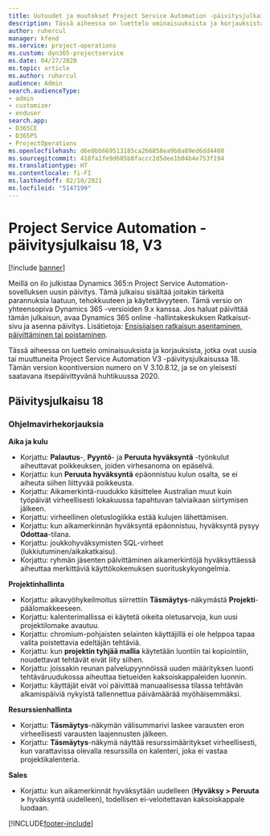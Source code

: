 ```yaml
---
title: Uutuudet ja muutokset Project Service Automation -päivitysjulkaisussa 18, V3
description: Tässä aiheessa on luettelo ominaisuuksista ja korjauksista, jotka ovat käytettävissä Project Service Automation -päivitysjulkaisussa 18, V3.
author: ruhercul
manager: kfend
ms.service: project-operations
ms.custom: dyn365-projectservice
ms.date: 04/27/2020
ms.topic: article
ms.author: ruhercul
audience: Admin
search.audienceType:
- admin
- customizer
- enduser
search.app:
- D365CE
- D365PS
- ProjectOperations
ms.openlocfilehash: d6e0bb669513185ca266858ea9b8a89ed6dd4408
ms.sourcegitcommit: 418fa1fe9d605b8faccc2d5dee1b04b4e753f194
ms.translationtype: HT
ms.contentlocale: fi-FI
ms.lasthandoff: 02/10/2021
ms.locfileid: "5147199"
---
```

# <a name="project-service-automation-update-release-18-v3"></a>Project Service Automation -päivitysjulkaisu 18, V3

[!include [banner](../includes/psa-now-project-operations.md)]

Meillä on ilo julkistaa Dynamics 365:n Project Service Automation-sovelluksen uusin päivitys. Tämä julkaisu sisältää joitakin tärkeitä parannuksia laatuun, tehokkuuteen ja käytettävyyteen. Tämä versio on yhteensopiva Dynamics 365 -versioiden 9.x kanssa. Jos haluat päivittää tämän julkaisun, avaa Dynamics 365 online -hallintakeskuksen Ratkaisut-sivu ja asenna päivitys. Lisätietoja: [Ensisijaisen ratkaisun asentaminen, päivittäminen tai poistaminen](https://docs.microsoft.com/power-platform/admin/install-remove-preferred-solution).

Tässä aiheessa on luettelo ominaisuuksista ja korjauksista, jotka ovat uusia tai muuttuneita Project Service Automation V3 -päivitysjulkaisussa 18. Tämän version koontiversion numero on V 3.10.8.12, ja se on yleisesti saatavana itsepäivittyvänä huhtikuussa 2020.

## <a name="update-release-18"></a>Päivitysjulkaisu 18

### <a name="bug-fixes"></a>Ohjelmavirhekorjauksia

**Aika ja kulu**

- Korjattu: **Palautus**-, **Pyyntö**- ja **Peruuta hyväksyntä** -työnkulut aiheuttavat poikkeuksen, joiden virhesanoma on epäselvä.
- Korjattu: kun **Peruuta hyväksyntä** epäonnistuu kulun osalta, se ei aiheuta siihen liittyvää poikkeusta.
- Korjattu: Aikamerkintä-ruudukko käsittelee Australian muut kuin työpäivät virheellisesti lokakuussa tapahtuvan talviaikaan siirtymisen jälkeen.
- Korjattu: virheellinen oletuslogiikka estää kulujen lähettämisen.
- Korjattu: kun aikamerkinnän hyväksyntä epäonnistuu, hyväksyntä pysyy **Odottaa**-tilana.
- Korjattu: joukkohyväksymisten SQL-virheet (lukkiutuminen/aikakatkaisu).
- Korjattu: ryhmän jäsenten päivittäminen aikamerkintöjä hyväksyttäessä aiheuttaa merkittäviä käyttökokemuksen suorituskykyongelmia.

**Projektinhallinta**

- Korjattu: aikavyöhykeilmoitus siirrettiin **Täsmäytys**-näkymästä **Projekti**-päälomakkeeseen.
- Korjattu: kalenterimallissa ei käytetä oikeita oletusarvoja, kun uusi projektilomake avautuu.
- Korjattu: chromium-pohjaisten selainten käyttäjillä ei ole helppoa tapaa valita poistettavia edeltäjän tehtäviä.
- Korjattu: kun **projektin tyhjää mallia** käytetään luontiin tai kopiointiin, noudettavat tehtävät eivät liity siihen.
- Korjattu: joissakin reunan palvelupyynnöissä uuden määrityksen luonti tehtäväruudukossa aiheuttaa tietueiden kaksoiskappaleiden luonnin.
- Korjattu: käyttäjät eivät voi päivittää manuaalisessa tilassa tehtävän alkamispäiviä nykyistä tallennettua päivämäärää myöhäisemmäksi.

**Resurssienhallinta**

- Korjattu: **Täsmäytys**-näkymän välisummarivi laskee varausten eron virheellisesti varausten laajennusten jälkeen.
- Korjattu: **Täsmäytys**-näkymä näyttää resurssimääritykset virheellisesti, kun varattavissa olevalla resurssilla on kalenteri, joka ei vastaa projektikalenteria.

**Sales**

- Korjattu: kun aikamerkinnät hyväksytään uudelleen (**Hyväksy > Peruuta >** hyväksyntä uudelleen), todellisen ei-veloitettavan kaksoiskappale luodaan.


[!INCLUDE[footer-include](../includes/footer-banner.md)]